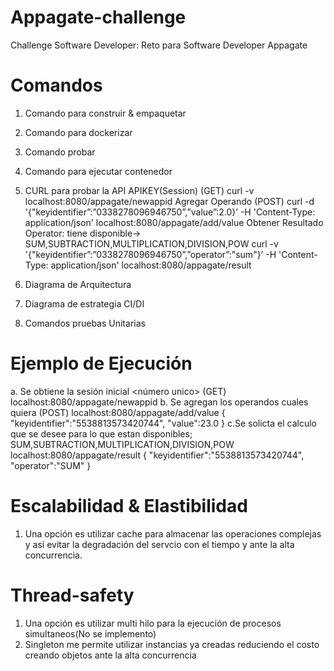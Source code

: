 # Appagate-challenge
Challenge Software Developer: Reto para Software Developer Appagate
# Comandos

1) Comando para construir & empaquetar

3) Comando para dockerizar

5) Comando probar

7) Comando para ejecutar contenedor

9) CURL para probar la API
  APIKEY(Session) (GET)
  curl -v localhost:8080/appagate/newappid
  Agregar Operando (POST)
  curl -d '{"keyidentifier”:”0338278096946750”,”value”:2.0}’ -H 'Content-Type: application/json' localhost:8080/appagate/add/value
  Obtener Resultado
  Operator: tiene disponible-> SUM,SUBTRACTION,MULTIPLICATION,DIVISION,POW
  curl -v '{"keyidentifier”:”0338278096946750”,”operator”:"sum"}’ -H 'Content-Type: application/json' localhost:8080/appagate/result
11) Diagrama de Arquitectura

13) Diagrama de estrategia CI/DI

14) Comandos pruebas Unitarias

# Ejemplo de Ejecución

a. Se obtiene la sesión inicial <número unico> (GET)
localhost:8080/appagate/newappid
b. Se agregan los operandos cuales quiera (POST)
localhost:8080/appagate/add/value
{
    "keyidentifier":"5538813573420744",
    "value":23.0
}
c.Se solicta el calculo que se desee para lo que estan disponibles; SUM,SUBTRACTION,MULTIPLICATION,DIVISION,POW
localhost:8080/appagate/result
{
    "keyidentifier":"5538813573420744",
    "operator":"SUM"
}
# Escalabilidad & Elastibilidad

1) Una opción es utilizar cache para almacenar las operaciones complejas y así evitar la degradación del servcio con el tiempo 
   y ante la alta concurrencia.
   
# Thread-safety

1) Una opción es utilizar multi hilo para la ejecución de procesos simultaneos(No se implemento)
2) Singleton me permite utilizar instancias ya creadas reduciendo el costo creando objetos ante la alta concurrencia



